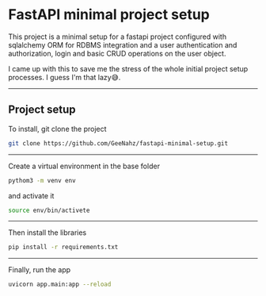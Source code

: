 # FastAPI minimal project setup

This project is a minimal setup for a fastapi project configured with sqlalchemy ORM for RDBMS integration and a user authentication and authorization, login and basic CRUD operations on the user object.

I came up with this to save me the stress of the whole initial project setup processes. I guess I'm that lazy😅.

---

## Project setup

To install, git clone the project
```bash
git clone https://github.com/GeeNahz/fastapi-minimal-setup.git
```

---

Create a virtual environment in the base folder
```bash
pythom3 -m venv env
```
and activate it
```bash
source env/bin/activete
```

---

Then install the libraries
```bash
pip install -r requirements.txt
```

---


Finally, run the app
```bash
uvicorn app.main:app --reload
```

